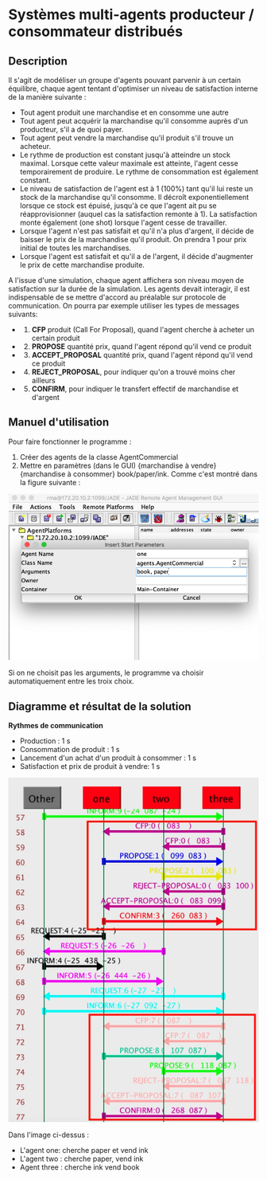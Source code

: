 # Systèmes multi-agents producteur / consommateur distribués

## Description
Il s'agit de modéliser un groupe d'agents pouvant parvenir à un certain équilibre, chaque agent tentant d'optimiser un niveau de satisfaction interne de la manière suivante :
- Tout agent produit une marchandise et en consomme une autre
- Tout agent peut acquérir la marchandise qu'il consomme auprès d'un producteur, s'il a de quoi payer.
- Tout agent peut vendre la marchandise qu'il produit s'il trouve un acheteur.
- Le rythme de production est constant jusqu'à atteindre un stock maximal. Lorsque cette valeur maximale est atteinte, l'agent cesse temporairement de produire. Le rythme de consommation est également constant.
- Le niveau de satisfaction de l'agent est à 1 (100%) tant qu'il lui reste un stock de la marchandise qu'il consomme. Il décroît exponentiellement lorsque ce stock est épuisé, jusqu'à ce que l'agent ait pu se réapprovisionner (auquel cas la satisfaction remonte à 1). La satisfaction monte également (one shot) lorsque l'agent cesse de travailler.
- Lorsque l'agent n'est pas satisfait et qu'il n'a plus d'argent, il décide de baisser le prix de la marchandise qu'il produit. On prendra 1 pour prix initial de toutes les marchandises.
- Lorsque l'agent est satisfait et qu'il a de l'argent, il décide d'augmenter le prix de cette marchandise produite.

A l'issue d'une simulation, chaque agent affichera son niveau moyen de satisfaction sur la durée de la simulation. Les agents devait interagir, il est indispensable de se mettre d'accord au préalable sur protocole de communication. On pourra par exemple utiliser les types de messages suivants:
- 1. **CFP** produit (Call For Proposal), quand l'agent cherche à acheter un certain produit
- 2. **PROPOSE** quantité prix, quand l'agent répond qu'il vend ce produit
- 3. **ACCEPT_PROPOSAL** quantité prix, quand l'agent répond qu'il vend ce produit
- 4. **REJECT_PROPOSAL**, pour indiquer qu'on a trouvé moins cher ailleurs
- 5. **CONFIRM**, pour indiquer le transfert effectif de marchandise et d'argent

## Manuel d'utilisation
Pour faire fonctionner le programme :
1. Créer des agents de la classe AgentCommercial
2. Mettre en paramètres (dans le GUI) {marchandise à vendre} {marchandise à consommer} book/paper/ink. Comme c'est montré dans la figure suivante :

![Création d'agents](https://github.com/hongphuc95/SMA/blob/master/img/agent_init.png)

Si on ne choisit pas les arguments, le programme va choisir automatiquement entre les troix choix.

## Diagramme et résultat de la solution
**Rythmes de communication**
- Production : 1 s
- Consommation de produit : 1 s
- Lancement d'un achat d'un produit à consommer : 1 s
- Satisfaction et prix de produit à vendre: 1 s

![Communication entre les agents](https://github.com/hongphuc95/SMA/blob/master/img/communication.png)

Dans l'image ci-dessus :
- L'agent one: cherche paper et vend ink
- L'agent two : cherche paper, vend ink
- Agent three : cherche ink vend book